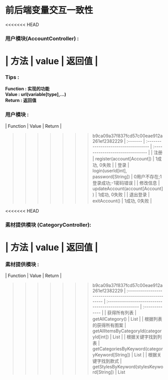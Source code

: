 # 前后端变量交互一致性

<<<<<<< HEAD
### 用户模块(AccountController) :

| 方法     | value                                | 返回值                           |
=======
### Tips :
**Function : 实现的功能**<br>
**Value : url(variable[type],...)**<br>
**Return : 返回值**

### 用户模块 :

| Function     | Value                              | Return                       |
>>>>>>> b9ca09a37f837fcd57c00eae912a261ef2382229
| :------- | :----------------------------------- | :------------------------------- |
| 注册     | register(account[Account])           | 1成功, 0失败                     |
| 登录     | login(userId[int], password[String]) | 0用户不存在;1登录成功;-1密码错误 |
| 修改信息 | updateAccount(account[Account])      | 1成功, 0失败                     |
| 退出登录 | exitAccount()                        | 1成功, 0失败                     |

<<<<<<< HEAD
### 素材提供模块 (CategoryController):

| 方法                                                       | value                                               | 返回值         |
=======
### 素材提供模块 :

| Function                                                       | Value                                               | Return         |
>>>>>>> b9ca09a37f837fcd57c00eae912a261ef2382229
| :--------------------------------------------------------- | :-------------------------------------------------- | :------------- |
| 获得所有列表                                               | getAllCategory()                                    | List<category> |
| 根据列表的获得所有图案                                     | getAllItemsByCategoryId(categoryId[int])            | List<Item>     |
| 根据关键字找到列表                                         | getCategoriesByKeyword(categoryKeyword[String])     | List<Category> |
| 根据关键字找到款式                                         | getStylesByKeyword(stylesKeyword[String])           | List<Style>    |
| 根据颜色和款式找到对应的衣服                               | getStyleByColorAndName(color[String], name[String]) | Style          |
<<<<<<< HEAD
| 根据款式ID找到对应颜色的衣服（可用在查询衣服可改变的颜色） | getSameStylesByCategoryId(categoryId[int])          | List<Style>    |
=======
| 根据款式ID找到对应颜色的衣服（可用在查询衣服可改变的颜色） | getSameStylesByCategoryId(categoryId[int])            | List<Style>    |
>>>>>>> b9ca09a37f837fcd57c00eae912a261ef2382229
| 根据图案ID找到图案                                         | getItemByItemId(itemId[int])                        | Item           |
| 根据列表ID找到列表                                         | getCategoryByCategoryId(categoryId[int])            | Category       |
| 根据款式ID找到款式                                         | getStyleByStyleId(styleId[int])                     | Style          |

<<<<<<< HEAD
### 用户设计模块 (DesignController):

| 方法                                                         | value                                                        | 返回值                              |
=======
### 用户设计模块 :

| Function                                                         | Value                                                        | Return                              |
>>>>>>> b9ca09a37f837fcd57c00eae912a261ef2382229
| ------------------------------------------------------------ | ------------------------------------------------------------ | ----------------------------------- |
| 获取所有设计                                                 | getAllDesign()                                               | List<Design>                        |
| 获取当前用户的设计                                           | getDesignOfCurrentUser()                                     | List<Design>                        |
| 根据styleId获取设计                                          | getDesignByStyleId(styleId[int])                             | List<Design>                        |
| 根据productId获取设计                                        | getDesignByProductId(productId[int])                         | List<Design>                        |
| 储存用户的一次设计[参考链接](https://www.jianshu.com/p/8ec4deb1579c) | insertDesign(imgFile[MultipartFile], material[String], publich[char], size[String], styleId[int], thought[String]) | 1储存成功, 0储存失败,-1文件上传失败 |
| 更新某条设计                                                 | updateDesign(design[Design])                                 | 1成功, 0失败                        |
| 删除某条设计                                                 | deleteDesign(productId[int])                                 | 1成功, 0失败                        |

<<<<<<< HEAD
### 用户交流模块(CommentController) :

| 方法                  | value                                  | 返回值         |
=======
### 用户交流模块 :

| Function                  | Value                                  | Return         |
>>>>>>> b9ca09a37f837fcd57c00eae912a261ef2382229
| --------------------- | -------------------------------------- | -------------- |
| 获取当前用户的评论    | getCommentsOfCurrentUser()             | List<Comments> |
| 根据productId获取评论 | getCommentsByProductId(productId[int]) | List<Comments> |
| 当前用户发表评论      | insertComments(comments[Comments])     | 1成功, 0失败   |

